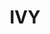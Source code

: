 ---
title: "IVY"
price: "TBA"
desc: "Opis nije dostupan"
img_path: "/assets/img/A.MIG-8462.jpg"
brand: AMMO
available: true
cat: "dioramas"
subcat: "LASER CUT PLANTS"
subsubcat: "SS"
---